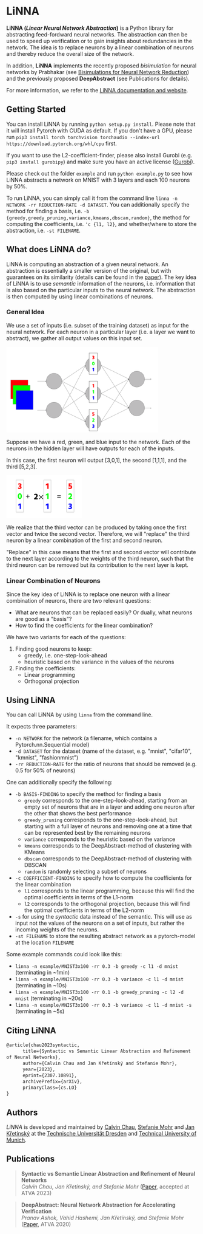 LiNNA
=====
**LiNNA (*Linear Neural Network Abstraction*)** is a Python library for abstracting feed-fordward
neural networks. The abstraction can then be used to speed up verification or
to gain insights about redundancies in the network.
The idea is to replace neurons by a linear combination of neurons
and thereby reduce the overall size of the network.

In addition, **LiNNA** implements the recently proposed *bisimulation* for neural
networks by Prabhakar (see [Bisimulations for Neural Network Reduction](https://link.springer.com/chapter/10.1007/978-3-030-94583-1_14))
and the previously proposed **DeepAbstract** (see Publications for details).

For more information, we refer to the [LiNNA documentation and website](https://calvin-chau.com/LiNNA/).

Getting Started
---------------

You can install LiNNA by running `python setup.py install`. 
Please note that it will install Pytorch with CUDA as default. If you don't have a GPU, please run `pip3 install torch torchvision torchaudio --index-url https://download.pytorch.org/whl/cpu` first.

If you want to use the L2-coefficient-finder, please also install Gurobi (e.g. `pip3 install gurobipy`) and make sure you have an active license ([Gurobi](https://www.gurobi.com/academia/academic-program-and-licenses/)).

Please check out the folder `example` and run `python example.py` to see how LiNNA abstracts a network on MNIST with 3 layers and each 100 neurons by 50%.

To run LiNNA, you can simply call it from the command line `linna -n NETWORK -rr REDUCTION-RATE -d DATASET`.
You can additionally specify the method for finding a basis, i.e. `-b {greedy,greedy_pruning,variance,kmeans,dbscan,random}`, the method for computing the coefficients, i.e. `'c {l1, l2}`, and whether/where to store the abstraction, i.e. `-st FILENAME`.

What does LiNNA do?
-------------------
LiNNA is computing an abstraction of a given neural network. An abstraction is essentially a smaller version of the original, but with guarantees on its similarity (details can be found in the [paper]()). 
The key idea of LiNNA is to use *semantic* information of the neurons, i.e. information that is also based on the particular inputs to the neural network.
The abstraction is then computed by using linear combinations of neurons.

### General Idea ###
We use a set of inputs (i.e. subset of the training dataset) as input for the neural network. 
For each neuron in a particular layer (i.e. a layer we want to abstract), we gather all output values on this input set.  
 
<img alt="Idea of Linear Abstraction" src="figures/LiNNA-Pictures01.png" title="Idea" width="400"/>

Suppose we have a red, green, and blue input to the network. Each of the neurons in the hidden layer will have outputs for each of the inputs.

In this case, the first neuron will output [3,0,1], the second [1,1,1], and the third [5,2,3].

<img alt="Idea of Linear Abstraction" src="figures/LiNNA-Pictures02.png" title="Idea" width="200"/>

We realize that the third vector can be produced by taking once the first vector and twice the second vector.
Therefore, we will "replace" the third neuron by a linear combination of the first and second neuron.

"Replace" in this case means that the first and second vector will contribute to the next layer according to the weights of the third neuron, such that the third neuron can be removed but its contribution to the next layer is kept.

### Linear Combination of Neurons ###
Since the key idea of LiNNA is to replace one neuron with a linear combination of neurons, there are two relevant questions:
- What are neurons that can be replaced easily? Or dually, what neurons are good as a "basis"?
- How to find the coefficients for the linear combination?

We have two variants for each of the questions:
1. Finding good neurons to keep:
   - greedy, i.e. one-step-look-ahead
   - heuristic based on the variance in the values of the neurons
2. Finding the coefficients:
   - Linear programming
   - Orthogonal projection

Using LiNNA
-----------
You can call LiNNA by using `linna` from the command line.

It expects three parameters:
* `-n NETWORK` for the network (a filename, which contains a Pytorch.nn.Sequential model)
* `-d DATASET` for the dataset (name of the dataset, e.g. "mnist", "cifar10", "kmnist", "fashionmnist")
* `-rr REDUCTION-RATE` for the ratio of neurons that should be removed (e.g. 0.5 for 50% of neurons)

One can additionally specify the following:
* `-b BASIS-FINDING` to specify the method for finding a basis
  * `greedy` corresponds to the one-step-look-ahead, starting from an empty set of neurons that are in a layer and adding one neuron after the other that shows the best performance
  * `greedy_pruning` corresponds to the one-step-look-ahead, but starting with a full layer of neurons and removing one at a time that can be represented best by the remaining neurons
  * `variance` corresponds to the heuristic based on the variance
  * `kmeans` corresponds to the DeepAbstract-method of clustering with KMeans
  * `dbscan` corresponds to the DeepAbstract-method of clustering with DBSCAN
  * `random` is randomly selecting a subset of neurons
* `-c COEFFICIENT-FINDING` to specify how to compute the coefficients for the linear combination
  * `l1` corresponds to the linear programming, because this will find the optimal coefficients in terms of the L1-norm
  * `l2` corresponds to the orthogonal projection, because this will find the optimal coefficients in terms of the L2-norm
* `-s` for using the *syntactic* data instead of the semantic. This will use as input not the values of the neurons on a set of inputs, but rather the incoming weights of the neurons.
* `-st FILENAME` to store the resulting abstract network as a pytorch-model at the location `FILENAME`

Some example commands could look like this:
* `linna -n example/MNIST3x100 -rr 0.3 -b greedy -c l1 -d mnist` (terminating in ~1min)
* `linna -n example/MNIST3x100 -rr 0.3 -b variance -c l1 -d mnist` (terminating in ~10s)
* `linna -n example/MNIST3x100 -rr 0.1 -b greedy_pruning -c l2 -d mnist` (terminating in ~20s)
* `linna -n example/MNIST3x100 -rr 0.3 -b variance -c l1 -d mnist -s` (terminating in ~5s)


Citing LiNNA
------------
```
@article{chau2023syntactic,
      title={Syntactic vs Semantic Linear Abstraction and Refinement of Neural Networks}, 
      author={Calvin Chau and Jan Křetínský and Stefanie Mohr},
      year={2023},
      eprint={2307.10891},
      archivePrefix={arXiv},
      primaryClass={cs.LO}
}
```

Authors
-------
*LiNNA* is developed and maintained by [Calvin Chau](https://calvin-chau.com), [Stefanie Mohr](https://www7.in.tum.de/~mohr/) and [Jan Křetı́nský](https://www7.in.tum.de/~kretinsk/)
at the [Technische Universität Dresden](https://tu-dresden.de) and [Technical University of Munich](https://www.in.tum.de/en/in/cover-page/).

Publications
------------
> **Syntactic vs Semantic Linear Abstraction and Refinement of Neural Networks**
> <br>*Calvin Chau, Jan Křetínský, and Stefanie Mohr*
> ([Paper](https://link.springer.com/chapter/10.1007/978-3-030-59152-6_5), accepted at ATVA 2023)

>**DeepAbstract: Neural Network Abstraction for Accelerating Verification**
> <br>*Pranav Ashok, Vahid Hashemi, Jan Křetínský, and Stefanie Mohr*
([Paper](https://link.springer.com/chapter/10.1007/978-3-030-59152-6_5), ATVA 2020)